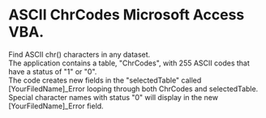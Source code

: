 # ASCII ChrCodes Microsoft Access VBA.  
Find ASCII chr() characters in any dataset.  
The application contains a table, "ChrCodes", with 255 ASCII codes that have a status of "1" or "0".  
The code creates new fields in the "selectedTable" called [YourFiledName]_Error looping through both ChrCodes and selectedTable.  
Special character names with status "0" will display in the new [YourFiledName]_Error field.  
